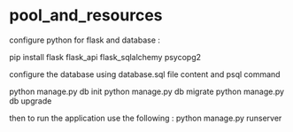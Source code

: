 # pool_and_resources

configure python for flask and database :

pip install flask flask_api flask_sqlalchemy psycopg2

configure the database using database.sql file content and psql command

python manage.py db init
python manage.py db migrate
python manage.py db upgrade

then to run the application use the following : python manage.py runserver
